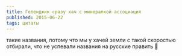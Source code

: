 ```yaml
---
title: Геленджик сразу хач с минералкой ассоциация
published: 2015-06-22
tags: цитаты
---
```


такие названия, потому что мы у хачей земли с такой скоростью отбирали, что не успевали названия на русские править 🤣
